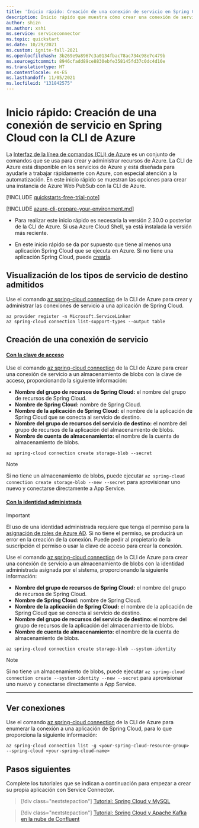 ```yaml
---
title: 'Inicio rápido: Creación de una conexión de servicio en Spring Cloud con la CLI de Azure'
description: Inicio rápido que muestra cómo crear una conexión de servicio en Spring Cloud con la CLI de Azure
author: shizn
ms.author: xshi
ms.service: serviceconnector
ms.topic: quickstart
ms.date: 10/29/2021
ms.custom: ignite-fall-2021
ms.openlocfilehash: 3b269e9a8967c3a0134fbac78ac734c98e7c479b
ms.sourcegitcommit: 8946cfadd89ce8830ebfe358145fd37c0dc4d10e
ms.translationtype: HT
ms.contentlocale: es-ES
ms.lasthandoff: 11/05/2021
ms.locfileid: "131842575"
---
```

# <a name="quickstart-create-a-service-connection-in-spring-cloud-with-the-azure-cli"></a>Inicio rápido: Creación de una conexión de servicio en Spring Cloud con la CLI de Azure

La [Interfaz de la línea de comandos (CLI) de Azure](/cli/azure) es un conjunto de comandos que se usa para crear y administrar recursos de Azure. La CLI de Azure está disponible en los servicios de Azure y está diseñada para ayudarle a trabajar rápidamente con Azure, con especial atención a la automatización. En este inicio rápido se muestran las opciones para crear una instancia de Azure Web PubSub con la CLI de Azure.

[!INCLUDE [quickstarts-free-trial-note](../../includes/quickstarts-free-trial-note.md)]

[!INCLUDE [azure-cli-prepare-your-environment.md](../../includes/azure-cli-prepare-your-environment.md)]

- Para realizar este inicio rápido es necesaria la versión 2.30.0 o posterior de la CLI de Azure. Si usa Azure Cloud Shell, ya está instalada la versión más reciente.

- En este inicio rápido se da por supuesto que tiene al menos una aplicación Spring Cloud que se ejecuta en Azure. Si no tiene una aplicación Spring Cloud, puede [crearla](../spring-cloud/quickstart.md).


## <a name="view-supported-target-service-types"></a>Visualización de los tipos de servicio de destino admitidos

Use el comando [az spring-cloud connection]() de la CLI de Azure para crear y administrar las conexiones de servicio a una aplicación de Spring Cloud. 

```azurecli-interactive
az provider register -n Microsoft.ServiceLinker
az spring-cloud connection list-support-types --output table
```

## <a name="create-a-service-connection"></a>Creación de una conexión de servicio

#### <a name="using-access-key"></a>[Con la clave de acceso](#tab/Using-access-key)

Use el comando [az spring-cloud connection]() de la CLI de Azure para crear una conexión de servicio a un almacenamiento de blobs con la clave de acceso, proporcionando la siguiente información:

- **Nombre del grupo de recursos de Spring Cloud:** el nombre del grupo de recursos de Spring Cloud.
- **Nombre de Spring Cloud:** nombre de Spring Cloud.
- **Nombre de la aplicación de Spring Cloud:** el nombre de la aplicación de Spring Cloud que se conecta al servicio de destino.
- **Nombre del grupo de recursos del servicio de destino:** el nombre del grupo de recursos de la aplicación del almacenamiento de blobs.
- **Nombre de cuenta de almacenamiento:** el nombre de la cuenta de almacenamiento de blobs.

```azurecli-interactive
az spring-cloud connection create storage-blob --secret
```

> [!NOTE]
> Si no tiene un almacenamiento de blobs, puede ejecutar `az spring-cloud connection create storage-blob --new --secret` para aprovisionar uno nuevo y conectarse directamente a App Service.

#### <a name="using-managed-identity"></a>[Con la identidad administrada](#tab/Using-Managed-Identity)

> [!IMPORTANT]
> El uso de una identidad administrada requiere que tenga el permiso para la [asignación de roles de Azure AD](/active-directory/managed-identities-azure-resources/howto-assign-access-portal). Si no tiene el permiso, se producirá un error en la creación de la conexión. Puede pedir al propietario de la suscripción el permiso o usar la clave de acceso para crear la conexión.

Use el comando [az spring-cloud connection]() de la CLI de Azure para crear una conexión de servicio a un almacenamiento de blobs con la identidad administrada asignada por el sistema, proporcionando la siguiente información:

- **Nombre del grupo de recursos de Spring Cloud:** el nombre del grupo de recursos de Spring Cloud.
- **Nombre de Spring Cloud:** nombre de Spring Cloud.
- **Nombre de la aplicación de Spring Cloud:** el nombre de la aplicación de Spring Cloud que se conecta al servicio de destino.
- **Nombre del grupo de recursos del servicio de destino:** el nombre del grupo de recursos de la aplicación del almacenamiento de blobs.
- **Nombre de cuenta de almacenamiento:** el nombre de la cuenta de almacenamiento de blobs.

```azurecli-interactive
az spring-cloud connection create storage-blob --system-identity
```

> [!NOTE]
> Si no tiene un almacenamiento de blobs, puede ejecutar `az spring-cloud connection create --system-identity --new --secret` para aprovisionar uno nuevo y conectarse directamente a App Service.

---

## <a name="view-connections"></a>Ver conexiones

Use el comando [az spring-cloud connection]() de la CLI de Azure para enumerar la conexión a una aplicación de Spring Cloud, para lo que proporciona la siguiente información:

```azurecli-interactive
az spring-cloud connection list -g <your-spring-cloud-resource-group> --spring-cloud <your-spring-cloud-name>
```

## <a name="next-steps"></a>Pasos siguientes

Complete los tutoriales que se indican a continuación para empezar a crear su propia aplicación con Service Connector.

> [!div class="nextstepaction"]
> [Tutorial: Spring Cloud y MySQL](./tutorial-java-spring-mysql.md)

> [!div class="nextstepaction"]
> [Tutorial: Spring Cloud y Apache Kafka en la nube de Confluent](./tutorial-java-spring-confluent-kafka.md)
